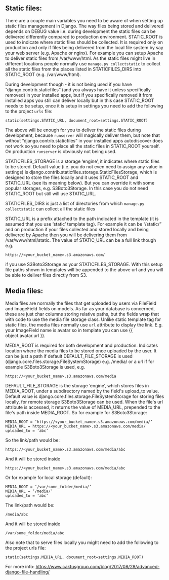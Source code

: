## Static files:

There are a couple main variables you need to be aware of when setting up static files management in Django. The way files being stored and delivered depends on DEBUG value i.e. during development the static files can be delivered differently compared to production environment.
STATIC_ROOT is used to indicate where static files should be collected. It is required only on production and only if files being delivered from the local file system by say your web server (e.g. Apache or nginx). For example you can setup Apache to deliver static files from /var/www/html. As the static files might live in different locations people normally use `manage.py collectstatic` to collect all the static files from the places listed in STATICFILES_DIRS into STATIC_ROOT (e.g. /var/www/html).

During development though - it is not being used if you have “django.contrib.staticfiles” (and you always have it unless specifically removed) in your installed apps, but if you specifically removed it from installed apps you still can deliver locally but in this case STATIC_ROOT needs to be setup, once it is setup in settings you need to add the following to the project `urls` file:

    static(settings.STATIC_URL, document_root=settings.STATIC_ROOT)

The above will be enough for you to deliver the static files during development, because `runserver` will magically deliver them, but note that without “django.contrib.staticfiles” in your installed apps autodiscover does not work so you need to place all the static files in STATIC_ROOT yourself. On production `runserver` is obviously not being used.

STATICFILES_STORAGE is a storage ‘engine’, it indicates where static files to be stored. Default value (i.e. you do not even need to assign any value in settings) is django.contrib.staticfiles.storage.StaticFilesStorage, which is designed to store the files locally and it uses STATIC_ROOT and STATIC_URL (see its meaning below). But you can override it with some popular storages, e.g. S3Boto3Storage. In this case you do not need STATIC_ROOT but still will use STATIC_URL.

STATICFILES_DIRS is just a list of directories from which `manage.py collectstatic` can collect all the static files

STATIC_URL is a prefix attached to the path indicated in the template (it is assumed that you use ‘static’ template tag). For example it can be “/static/” and on production if your files collected and stored locally and being delivered by Apache then you will be delivering them from /var/www/html/static. The value of STATIC_URL can be a full link though e.g.

    https://<your_bucket_name>.s3.amazonaws.com/

if you use S3Boto3Storage as your STATICFILES_STORAGE. With this setup file paths shown in templates will be appended to the above url and you will be able to deliver files directly from S3.

## Media files:
Media files are normally the files that get uploaded by users via FileField and ImageField fields on models. As far as your database is concerned, these are just char columns storing relative paths, but the fields wrap that with code to use the media file storage class. Unlike static template tag for static files, the media files normally use `url` attribute to display the link. E.g. your ImageField name is avatar so in template you can use {{ object.avatar.url }}.

MEDIA_ROOT is required for both development and production. Indicates location where the media files to be stored once uploaded by the user. It can be just a path if default DEFAULT_FILE_STORAGE is used (django.core.files.storage.FileSystemStorage) e.g. /media/ or a url if for example S3Boto3Storage is used, e.g.

    https://<your_bucket_name>.s3.amazonaws.com/media

DEFAULT_FILE_STORAGE is the storage ‘engine’, which stores files in MEDIA_ROOT, under a subdirectory named by the field's upload_to value. Default value is django.core.files.storage.FileSystemStorage for storing files locally, for remote storage S3Boto3Storage can be used. When the file's url attribute is accessed, it returns the value of MEDIA_URL, prepended to the file's path inside MEDIA_ROOT.
So for example for S3Boto3Storage:

    MEDIA_ROOT = ‘https://<your_bucket_name>.s3.amazonaws.com/media/’
    MEDIA_URL = https://<your_bucket_name>.s3.amazonaws.com/media/
    uploaded_to = ‘abc’

So the link/path would be:

    https://<your_bucket_name>.s3.amazonaws.com/media/abc

And it will be stored inside

    https://<your_bucket_name>.s3.amazonaws.com/media/abc

Or for example for local storage (default):

	MEDIA_ROOT = ‘/var/some_folder/media/’
    MEDIA_URL = ‘/media/’
    uploaded_to = ‘abc’

The link/path would be:

    /media/abc

And it will be stored inside

	/var/some_folder/media/abc

Also note that to serve files locally you might need to add the following to the project urls file:

    static(settings.MEDIA_URL, document_root=settings.MEDIA_ROOT)

For more info: https://www.caktusgroup.com/blog/2017/08/28/advanced-django-file-handling/

